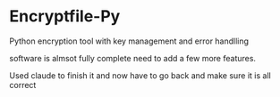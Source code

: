 # Encryptfile-Py

Python encryption tool with key management and error handlling 

software is almsot fully complete need to add a few more features.

Used claude to finish it and now have to go back and make sure it is all correct

